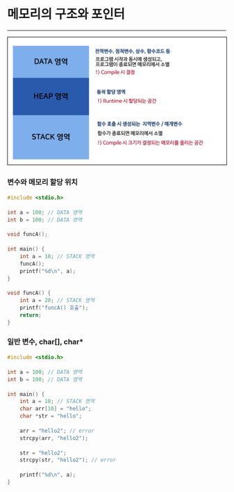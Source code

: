 # 메모리의 구조와 포인터  
---


<img src="/images/lec06/02.png" style="border:1px solid black;"/>


### 변수와 메모리 할당 위치 

```c
#include <stdio.h>

int a = 100; // DATA 영역 
int b = 100; // DATA 영역 

void funcA();

int main() {
    int a = 10; // STACK 영역 
    funcA();
    printf("%d\n", a);  
}

void funcA() {
    int a = 20; // STACK 영역
    printf("funcA() 호출");
    return; 
}

```

### 일반 변수, char[], char* 

```c
#include <stdio.h>

int a = 100; // DATA 영역 
int b = 100; // DATA 영역 

int main() {
    int a = 10; // STACK 영역
    char arr[10] = "hello"; 
    char *str = "hello"; 

    arr = "hello2"; // error 
    strcpy(arr, "hello2");

    str = "hello2"; 
    strcpy(str, "hello2"); // error

    printf("%d\n", a);  
}

```

<br/>
<br/>
